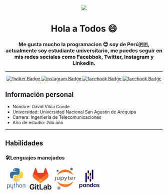 <div id="header" align="center">
    <img src="https://media.giphy.com/media/pOEbLRT4SwD35IELiQ/giphy.gif" width="300"/>
    <h1 align="center">Hola a Todos 😄</h1>
    <h3 align="center">Me gusta mucho la programacion 😊 soy de Perú🇵🇪, actualmente soy estudiante universitario, me puedes seguir en mis redes sociales como Facebbok, Twitter, Instagram y Linkedin. </h1>  
   
</div>

---

</div>
<div id="badges" align="center">
   <a href="https://twitter.com/DavidVilca8249">
   <img src ="https://img.shields.io/twitter/follow/DavidVilca8249"
   alt="Twitter Badge" />
   </a>
   <a href="https://www.instagram.com/davidvilcaconde/">
   <img src ="https://img.shields.io/twitter/follow/davidvilcaconde?style=plastic&logo=instagram&color=red"
   alt="instagram Badge" />
   </a>
   <a href="https://www.facebook.com/profile.php?id=100091865388346">
   <img src = "https://img.shields.io/twitter/follow/DavidVilca8249?label=David%20Vilca&style=cuadrado&logo=facebook&color=blue"
   alt="facebook Badge" />
   </a>
    <a href="https://www.linkedin.com/in/davidgvvc/">
   <img src = "https://img.shields.io/twitter/follow/DavidVilca8249?label=David%20Vilca&style=cuadrado&logo=linkedin&color=blue"
   alt="facebook Badge" />
   </a>

</div>

## Información personal

- Nombre: David Vilca Conde
- Universidad: Universidad Nacional San Agustin de Arequipa
- Carrera: Ingeniería de Telecomunicaciones
- Año de estudio: 2do año

---

## Habilidades

<div align="left">
    <h3>🛠️Lenguajes manejados</h3>
    <div>
        <img src="https://github.com/devicons/devicon/blob/1119b9f84c0290e0f0b38982099a2bd027a48bf1/icons/python/python-original-wordmark.svg?plain=1" alt="Python width="70" height="70"/>&nbsp;
        <img src="https://github.com/devicons/devicon/blob/1119b9f84c0290e0f0b38982099a2bd027a48bf1/icons/gitlab/gitlab-original-wordmark.svg?plain=1" height="70"/>&nbsp;
        <img src="https://github.com/devicons/devicon/blob/1119b9f84c0290e0f0b38982099a2bd027a48bf1/icons/jupyter/jupyter-original-wordmark.svg?plain=1" alt="Python width="70" height="70"/>&nbsp;
        <img src="https://github.com/devicons/devicon/blob/1119b9f84c0290e0f0b38982099a2bd027a48bf1/icons/pandas/pandas-original-wordmark.svg?plain=1"Python width="70" height="70"/>&nbsp;
        
 </div>




